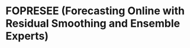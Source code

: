# FOPRESEE (**F**orecasting **O**nline with **Re**sidual **S**moothing and **E**nsemble **E**xperts) 
